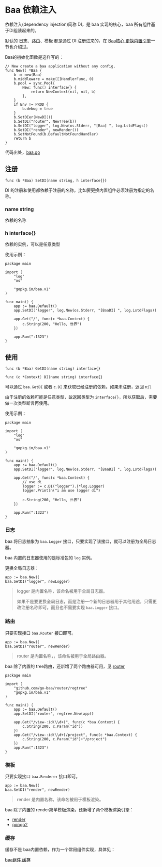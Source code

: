 # Baa 依赖注入

依赖注入(dependency injection)简称 DI，是 baa 实现的核心，baa 所有组件基于DI组装起来的。

默认的 日志、路由、模板 都是通过 DI 注册进来的，在 [Baa核心 更换内置引擎](https://github.com/go-baa/doc/blob/master/zh-CN/baa.md)一节也介绍过。

Baa的初始化函数是这样写的：

```
// New create a baa application without any config.
func New() *Baa {
	b := new(Baa)
	b.middleware = make([]HandlerFunc, 0)
	b.pool = sync.Pool{
		New: func() interface{} {
			return NewContext(nil, nil, b)
		},
	}
	if Env != PROD {
		b.debug = true
	}
	b.SetDIer(NewDI())
	b.SetDI("router", NewTree(b))
	b.SetDI("logger", log.New(os.Stderr, "[Baa] ", log.LstdFlags))
	b.SetDI("render", newRender())
	b.SetNotFound(b.DefaultNotFoundHandler)
	return b
}
```

代码出处，[baa.go](https://github.com/go-baa/baa/blob/master/baa.go)

## 注册

`func (b *Baa) SetDI(name string, h interface{})`

DI 的注册和使用都依赖于注册的名称，比如要更换内置组件必须注册为指定的名称。

### name string

依赖的名称

### h interface{}

依赖的实例，可以是任意类型

使用示例：

```
package main

import (
	"log"
	"os"

	"gopkg.in/baa.v1"
)

func main() {
	app := baa.Default()
	app.SetDI("logger", log.New(os.Stderr, "[BaaDI] ", log.LstdFlags))

	app.Get("/", func(c *baa.Context) {
		c.String(200, "Hello, 世界")
	})

	app.Run(":1323")
}
```

## 使用

`func (b *Baa) GetDI(name string) interface{}`

`func (c *Context) DI(name string) interface{}`


可以通过 `baa.GetDI` 或者 `c.DI` 来获取已经注册的依赖，如果未注册，返回 `nil`

由于注册的依赖可能是任意类型，故返回类型为 `interface{}`，所以获取后，需要做一次类型断言再使用。

使用示例：

```
package main

import (
	"log"
	"os"

	"gopkg.in/baa.v1"
)

func main() {
	app := baa.Default()
	app.SetDI("logger", log.New(os.Stderr, "[BaaDI] ", log.LstdFlags))

	app.Get("/", func(c *baa.Context) {
		// use di
		logger := c.DI("logger").(*log.Logger)
		logger.Println("i am use logger di")

		c.String(200, "Hello, 世界")
	})

	app.Run(":1323")
}
```

### 日志

baa 将日志抽象为 `baa.Logger` 接口，只要实现了该接口，就可以注册为全局日志器。

baa 内置的日志器使用的是标准包的 `log` 实例。

更换全局日志器：

```
app := baa.New()
baa.SetDI("logger", newLogger)
```

> logger 是内置名称，该命名被用于全局日志器。
> 
> 如果不是要更换全局日志，而是注册一个新的日志器用于其他用途，只需更改注册名称即可，而且也不需要实现 `baa.Logger` 接口。

### 路由

只要实现接口 `baa.Router` 接口即可。

```
app := baa.New()
baa.SetDI("router", newRender)
```

> router 是内置名称，，该命名被用于全局路由器。

baa 除了内置的 tree路由，还新增了两个路由器可用，见 [router](https://github.com/go-baa/router)

```
package main

import (
    "github.com/go-baa/router/regtree"
    "gopkg.in/baa.v1"
)

func main() {
    app := baa.Default()
    app.SetDI("router", regtree.New(app))

    app.Get("/view-:id(\\d+)", func(c *baa.Context) {
        c.String(200, c.Param("id"))
    })
    app.Get("/view-:id(\\d+)/project", func(c *baa.Context) {
        c.String(200, c.Param("id")+"/project")
    })
    app.Run(":1323")
}
```

### 模板

只要实现接口 `baa.Renderer` 接口即可。

```
app := baa.New()
baa.SetDI("render", newRender)
```

> render 是内置名称，该命名被用于模板渲染。

baa 除了内置的 render简单模板渲染，还新增了两个模板渲染引擎：

* [render](https://github.com/go-baa/doc/tree/master/zh-CN/component/render.md)
* [pongo2](https://github.com/go-baa/doc/tree/master/zh-CN/component/pongo2.md)

### 缓存

缓存不是 baa内置依赖，作为一个常用组件实现，具体见：

[baa组件 缓存](https://github.com/go-baa/doc/tree/master/zh-CN/component/cache.md)
